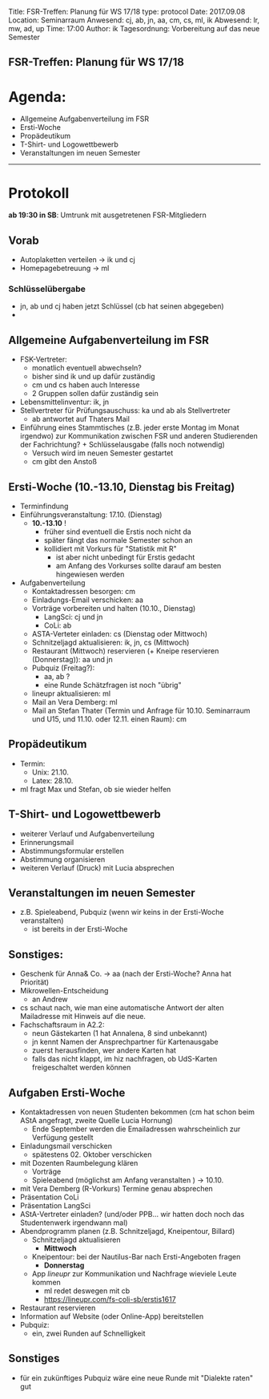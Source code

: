 Title: FSR-Treffen: Planung für WS 17/18
type: protocol
Date: 2017.09.08
Location: Seminarraum
Anwesend: cj, ab, jn, aa, cm, cs, ml, ik
Abwesend: lr, mw, ad, up 
Time: 17:00
Author: ik
Tagesordnung: Vorbereitung auf das neue Semester

FSR-Treffen: Planung für WS 17/18
-----------------------------------

# Agenda:
- Allgemeine Aufgabenverteilung im FSR
- Ersti-Woche
- Propädeutikum
- T-Shirt- und Logowettbewerb
- Veranstaltungen im neuen Semester
-----------------------------------
# Protokoll
**ab 19:30 in SB**: Umtrunk mit ausgetretenen FSR-Mitgliedern
## Vorab
- Autoplaketten verteilen -> ik und cj
- Homepagebetreuung -> ml
### Schlüsselübergabe
- jn, ab und cj haben jetzt Schlüssel (cb hat seinen abgegeben)
- 
## Allgemeine Aufgabenverteilung im FSR
- FSK-Vertreter:
    - monatlich eventuell abwechseln?
    - bisher sind ik und up dafür zuständig 
    - cm und cs haben auch Interesse
    - 2 Gruppen sollen dafür zuständig sein 
- Lebensmittelinventur: ik, jn
- Stellvertreter für Prüfungsauschuss: ka und ab als Stellvertreter
    -  ab antwortet auf Thaters Mail
- Einführung eines Stammtisches (z.B. jeder erste Montag im Monat irgendwo) zur Kommunikation zwischen FSR und anderen Studierenden der Fachrichtung? + Schlüsselausgabe (falls noch notwendig)
   - Versuch wird im neuen Semester gestartet
   - cm gibt den Anstoß
   

## Ersti-Woche (10.-13.10, Dienstag bis Freitag)
- Terminfindung
- Einführungsveranstaltung: 17.10. (Dienstag)
     - **10.-13.10** ! 
          - früher sind eventuell die Erstis noch nicht da
          - später fängt das normale Semester schon an 
          - kollidiert mit Vorkurs für "Statistik mit R"
            - ist aber nicht unbedingt für Erstis gedacht
            - am Anfang des Vorkurses sollte darauf am besten hingewiesen werden
- Aufgabenverteilung
    - Kontaktadressen besorgen: cm
    - Einladungs-Email verschicken: aa
    - Vorträge vorbereiten und halten (10.10., Dienstag)
        - LangSci: cj und jn
        - CoLi: ab
    - ASTA-Verteter einladen: cs (Dienstag oder Mittwoch)
    - Schnitzeljagd aktualisieren: ik, jn, cs (Mittwoch)
    - Restaurant (Mittwoch) reservieren (+ Kneipe reservieren (Donnerstag)): aa und jn
    - Pubquiz (Freitag?): 
        - aa, ab ?
        - eine Runde Schätzfragen ist noch "übrig"
    - lineupr aktualisieren: ml
    - Mail an Vera Demberg: ml 
    - Mail an Stefan Thater (Termin und Anfrage für 10.10. Seminarraum und U15, und 11.10. oder 12.11. einen Raum): cm

## Propädeutikum
- Termin:
    - Unix: 21.10.
    - Latex: 28.10.
- ml fragt Max und Stefan, ob sie wieder helfen

## T-Shirt- und Logowettbewerb
- weiterer Verlauf und Aufgabenverteilung
- Erinnerungsmail
- Abstimmungsformular erstellen
- Abstimmung organisieren
- weiteren Verlauf (Druck) mit Lucia absprechen

## Veranstaltungen im neuen Semester
- z.B. Spieleabend, Pubquiz (wenn wir keins in der Ersti-Woche veranstalten)
    - ist bereits in der Ersti-Woche

## Sonstiges:
- Geschenk für Anna& Co. 
    -> aa (nach der Ersti-Woche? Anna hat Priorität)
- Mikrowellen-Entscheidung
    - an Andrew
- cs schaut nach, wie man eine automatische Antwort der alten Mailadresse mit Hinweis auf die neue.
- Fachschaftsraum in A2.2: 
    - neun Gästekarten (1 hat Annalena, 8 sind unbekannt)
    - jn kennt Namen der Ansprechpartner für Kartenausgabe
    - zuerst herausfinden, wer andere Karten hat
    - falls das nicht klappt, im hiz nachfragen, ob UdS-Karten freigeschaltet werden können

## Aufgaben Ersti-Woche
- Kontaktadressen von neuen Studenten bekommen (cm hat schon beim AStA angefragt, zweite Quelle Lucia Hornung)
    - Ende September werden die Emailadressen wahrscheinlich zur Verfügung gestellt
- Einladungsmail verschicken
    - spätestens 02. Oktober verschicken
- mit Dozenten Raumbelegung klären
    - Vorträge 
    - Spieleabend (möglichst am Anfang veranstalten ) -> 10.10.
- mit Vera Demberg (R-Vorkurs) Termine genau absprechen
- Präsentation CoLi
- Präsentation LangSci
- AStA-Vertreter einladen? (und/oder PPB... wir hatten doch noch das Studentenwerk irgendwann mal)
- Abendprogramm planen (z.B. Schnitzeljagd, Kneipentour, Billard)
    - Schnitzeljagd aktualisieren
        - **Mittwoch**
    - Kneipentour: bei der Nautilus-Bar nach Ersti-Angeboten fragen
        - **Donnerstag**
    - App *lineupr* zur Kommunikation und Nachfrage wieviele Leute kommen 
        - ml redet deswegen mit cb
        - https://lineupr.com/fs-coli-sb/erstis1617
- Restaurant reservieren
- Information auf Website (oder Online-App) bereitstellen
- Pubquiz:
    - ein, zwei Runden auf Schnelligkeit
## Sonstiges
- für ein zukünftiges Pubquiz wäre eine neue Runde mit "Dialekte raten" gut

